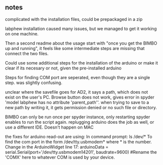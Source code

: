 ## notes

complicated with the installation files, could be prepackaged in a zip

labphew installation caused many issues, but we managed to get it working on one machine.

Then a second readme about the usage start with "once you get the BIMBO up and running", it feels like some intermediate steps are missing that connect the two files.

Could use some additional steps for the installation of the arduino or make it clear if its necesary or not, given the pre-installed arduino

Steps for finding COM port are seperated, even though they are a single step. was slightly confusing.

unclear where the savefile goes for AD2, it says a path, which does not exist on the user's PC. Browse button does not work, gives error in spyder 'model labphew has no attribute 'parent_path''.
when trying to save to a new path by writing it, it gets permission denied or no such file or directory.

BIMBO can only be run once per spyder instance, only restarting spyder enables to run the script again.
replugging arduino does the job as well, or use a different IDE. Doesn't happen on MAC

the fixes for arduino read-out are using: 
In command prompt: 
ls /dev/*
To find the com port in the form /dev/tty.usbmodem* where * is the number. 
Change in the ArduinoWidget line 17: 
arduinoData = serial.Serial(port='/dev/tty.usbmodem14201', baudrate=9600)  #Rename the 'COMX' here to whatever COM is used by your device.